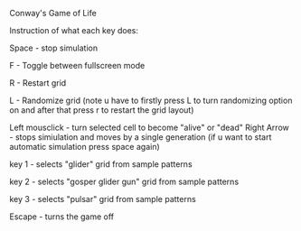 Conway's Game of Life

Instruction of what each key does:

Space - stop simulation

F - Toggle between fullscreen mode

R - Restart grid

L - Randomize grid (note u have to firstly press L to turn randomizing option on and after that press r to restart the grid layout)

Left mousclick - turn selected cell to become "alive" or "dead"
Right Arrow - stops simiulation and moves by a single generation (if u want to start automatic simulation press space again)

key 1 - selects "glider" grid from sample patterns

key 2 - selects "gosper glider gun" grid from sample patterns

key 3 - selects "pulsar" grid from sample patterns

Escape - turns the game off


